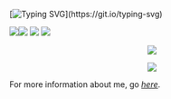 [![Typing SVG](https://readme-typing-svg.herokuapp.com?font=Fira+Code&size=40&duration=2000&pause=1200&color=66CCFF&center=true&vCenter=true&repeat=true&width=1400&height=60&lines=Hi+there!+I'm+nya%2Ca+senior+high+school+student+from+China.)](https://git.io/typing-svg)

![](https://img.shields.io/badge/Tool-NeoVim-blue)![](https://img.shields.io/badge/Tool-VsCode-blue)  ![](https://img.shields.io/badge/Learning-Python-orange) ![](https://img.shields.io/badge/Grade-10-purple)

<p align="center">
  <a href="https://github.com/nya-main">
    <img src="https://github-readme-stats-eight-theta.vercel.app/api?username=nya-main&show_icons=true&theme=algolia&include_all_commits=true&count_private=true&hide=prs,issues"/>
  </a>
</p>

<p align="center">
  <a href="https://github.com/nya-main">
    <img src="https://github-readme-stats-eight-theta.vercel.app/api/top-langs/?username=nya-main&layout=compact&langs_count=8&theme=algolia"/>
  </a>
</p>

For more information about me, go *[here](https://blog.nnyyaa.eu.org/about/)*.


